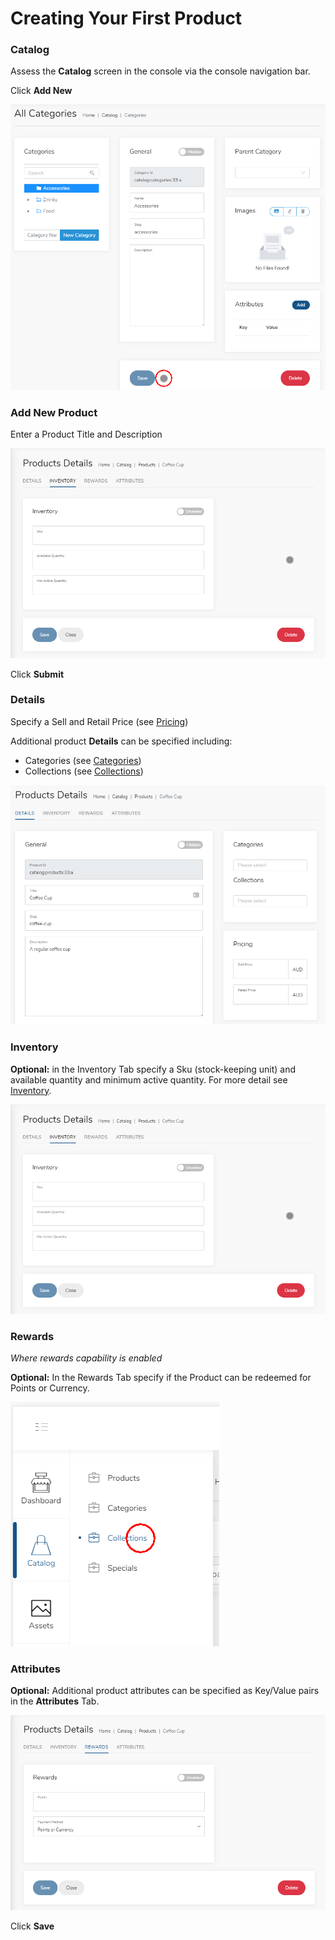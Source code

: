 # Creating Your First Product

### Catalog

Assess the **Catalog** screen in the console via the console navigation bar.

Click **Add New**

![](../.gitbook/assets/image%20%2821%29.png)

### Add New Product

Enter a Product Title and Description

![](../.gitbook/assets/image%20%2812%29.png)

Click **Submit**

###  Details

Specify a Sell and Retail Price \(see [Pricing](../catalog-1/pricing.md)\)

Additional product **Details** can be specified including:

* Categories \(see [Categories](../catalog-1/categories.md)\)
* Collections \(see [Collections](../catalog-1/collections.md)\)

![](../.gitbook/assets/image%20%2828%29.png)



### Inventory

**Optional:** in the Inventory Tab specify a Sku \(stock-keeping unit\) and available quantity and minimum active quantity. For more detail see [Inventory](../catalog-1/inventory.md).

![](../.gitbook/assets/image%20%281%29.png)

###  Rewards

_Where rewards capability is enabled_

**Optional:** In the Rewards Tab specify if the Product can be redeemed for Points or Currency.

![](../.gitbook/assets/image%20%2832%29.png)

### Attributes

**Optional:** Additional product attributes can be specified as Key/Value pairs in the **Attributes** Tab.

![](../.gitbook/assets/image%20%2823%29.png)

Click **Save**

